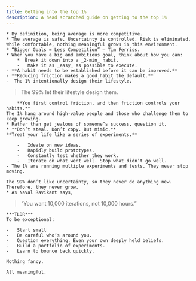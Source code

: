 ```yaml
---
title: Getting into the top 1%
description: A head scratched guide on getting to the top 1%
---
```




	* By definition, being average is more competitive.
	* The average is safe. Uncertainty is controlled. Risk is eliminated. While comfortable, nothing meaningful grows in this environment.
	* “Bigger Goals = Less Competition” — Tim Ferriss.
	* When you have a big and ambitious goal, think about how you can:
		*  Break it down into a _2-min_ habit.
		-   Make it as _easy_ as possible to execute.
	- **A habit needs to be established before it can be improved.**
	- **Reducing friction makes a good habit the default.**
	-  The 1% intentionally design their lifestyle.
> 	
> 	The 99% let their lifestyle design them.
	
		**You first control friction, and then friction controls your habits.**
	The 1% hang around high-value people and those who challenge them to keep growing.
	* Rather than get jealous of someone’s success, question it.
	* **Don’t steal. Don’t copy. But mimic.**
	**Treat your life like a series of experiments.**
	
		-   Ideate on new ideas.
		-   Rapidly build prototypes.
		-   Constantly test whether they work.
		-   Iterate on what went well. Stop what didn’t go well.
	- The 1% are running multiple experiments and tests. They never stop moving.
	
	The 99% don’t like uncertainty, so they never do anything new. Therefore, they never grow.
	* As Naval Ravikant says,
	
> 	“You want 10,000 iterations, not 10,000 hours.”
	
	***TLDR***
	To be exceptional:
	
	-   Start small
	-   Be careful who’s around you.
	-   Question everything. Even your own deeply held beliefs.
	-   Build a portfolio of experiments.
	-   Learn to bounce back quickly.
	
	Nothing fancy.
	
	All meaningful.